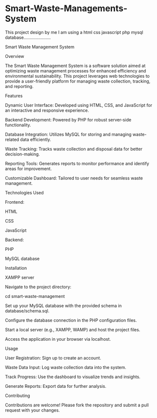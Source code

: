 # Smart-Waste-Managements-System
This project design by me I am using a html css javascript php mysql database......................

Smart Waste Management System

Overview

The Smart Waste Management System is a software solution aimed at optimizing waste management processes for enhanced efficiency and environmental sustainability. This project leverages web technologies to provide a user-friendly platform for managing waste collection, tracking, and reporting.

Features

Dynamic User Interface: Developed using HTML, CSS, and JavaScript for an interactive and responsive experience.

Backend Development: Powered by PHP for robust server-side functionality.

Database Integration: Utilizes MySQL for storing and managing waste-related data efficiently.

Waste Tracking: Tracks waste collection and disposal data for better decision-making.

Reporting Tools: Generates reports to monitor performance and identify areas for improvement.

Customizable Dashboard: Tailored to user needs for seamless waste management.

Technologies Used

Frontend:

HTML

CSS

JavaScript

Backend:

PHP

MySQL database

Installation

XAMPP server

Navigate to the project directory:

cd smart-waste-management

Set up your MySQL database with the provided schema in database/schema.sql.

Configure the database connection in the PHP configuration files.

Start a local server (e.g., XAMPP, WAMP) and host the project files.

Access the application in your browser via localhost.

Usage

User Registration: Sign up to create an account.

Waste Data Input: Log waste collection data into the system.

Track Progress: Use the dashboard to visualize trends and insights.

Generate Reports: Export data for further analysis.

Contributing

Contributions are welcome! Please fork the repository and submit a pull request with your changes.
